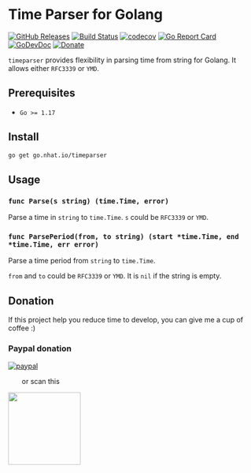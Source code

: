 # Time Parser for Golang

[![GitHub Releases](https://img.shields.io/github/v/release/nhatthm/timeparser)](https://github.com/nhatthm/timeparser/releases/latest)
[![Build Status](https://github.com/nhatthm/timeparser/actions/workflows/test.yaml/badge.svg)](https://github.com/nhatthm/{}name/actions/workflows/test.yaml)
[![codecov](https://codecov.io/gh/nhatthm/timeparser/branch/master/graph/badge.svg?token=eTdAgDE2vR)](https://codecov.io/gh/nhatthm/timeparser)
[![Go Report Card](https://goreportcard.com/badge/go.nhat.io/timeparser)](https://goreportcard.com/report/go.nhat.io/timeparser)
[![GoDevDoc](https://img.shields.io/badge/dev-doc-00ADD8?logo=go)](https://pkg.go.dev/go.nhat.io/timeparser)
[![Donate](https://img.shields.io/badge/Donate-PayPal-green.svg)](https://www.paypal.com/donate/?hosted_button_id=PJZSGJN57TDJY)

`timeparser` provides flexibility in parsing time from string for Golang. It allows either `RFC3339` or `YMD`.

## Prerequisites

- `Go >= 1.17`

## Install

```bash
go get go.nhat.io/timeparser
```

## Usage

### `func Parse(s string) (time.Time, error)`

Parse a time in `string` to `time.Time`. `s` could be `RFC3339` or `YMD`.

### `func ParsePeriod(from, to string) (start *time.Time, end *time.Time, err error)`

Parse a time period from `string` to `time.Time`.

`from` and `to` could be `RFC3339` or `YMD`. It is `nil` if the string is empty.

## Donation

If this project help you reduce time to develop, you can give me a cup of coffee :)

### Paypal donation

[![paypal](https://www.paypalobjects.com/en_US/i/btn/btn_donateCC_LG.gif)](https://www.paypal.com/donate/?hosted_button_id=PJZSGJN57TDJY)

&nbsp;&nbsp;&nbsp;&nbsp;&nbsp;&nbsp;&nbsp;or scan this

<img src="https://user-images.githubusercontent.com/1154587/113494222-ad8cb200-94e6-11eb-9ef3-eb883ada222a.png" width="147px" />
